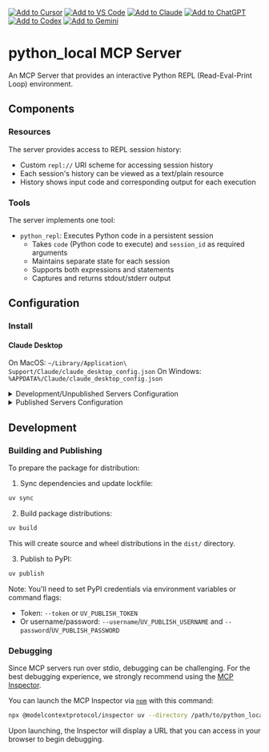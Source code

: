 [![Add to Cursor](https://fastmcp.me/badges/cursor_dark.svg)](https://fastmcp.me/MCP/Details/1038/python-repl)
[![Add to VS Code](https://fastmcp.me/badges/vscode_dark.svg)](https://fastmcp.me/MCP/Details/1038/python-repl)
[![Add to Claude](https://fastmcp.me/badges/claude_dark.svg)](https://fastmcp.me/MCP/Details/1038/python-repl)
[![Add to ChatGPT](https://fastmcp.me/badges/chatgpt_dark.svg)](https://fastmcp.me/MCP/Details/1038/python-repl)
[![Add to Codex](https://fastmcp.me/badges/codex_dark.svg)](https://fastmcp.me/MCP/Details/1038/python-repl)
[![Add to Gemini](https://fastmcp.me/badges/gemini_dark.svg)](https://fastmcp.me/MCP/Details/1038/python-repl)

# python_local MCP Server

An MCP Server that provides an interactive Python REPL (Read-Eval-Print Loop) environment.

## Components

### Resources

The server provides access to REPL session history:
- Custom `repl://` URI scheme for accessing session history
- Each session's history can be viewed as a text/plain resource
- History shows input code and corresponding output for each execution

### Tools

The server implements one tool:
- `python_repl`: Executes Python code in a persistent session
  - Takes `code` (Python code to execute) and `session_id` as required arguments
  - Maintains separate state for each session
  - Supports both expressions and statements
  - Captures and returns stdout/stderr output

## Configuration

### Install

#### Claude Desktop

On MacOS: `~/Library/Application\ Support/Claude/claude_desktop_config.json`
On Windows: `%APPDATA%/Claude/claude_desktop_config.json`

<details>
  <summary>Development/Unpublished Servers Configuration</summary>
  ```json
  "mcpServers": {
    "python_local": {
      "command": "uv",
      "args": [
        "--directory",
        "/path/to/python_local",
        "run",
        "python_local"
      ]
    }
  }
  ```
</details>

<details>
  <summary>Published Servers Configuration</summary>
  ```json
  "mcpServers": {
    "python_local": {
      "command": "uvx",
      "args": [
        "python_local"
      ]
    }
  }
  ```
</details>

## Development

### Building and Publishing

To prepare the package for distribution:

1. Sync dependencies and update lockfile:
```bash
uv sync
```

2. Build package distributions:
```bash
uv build
```

This will create source and wheel distributions in the `dist/` directory.

3. Publish to PyPI:
```bash
uv publish
```

Note: You'll need to set PyPI credentials via environment variables or command flags:
- Token: `--token` or `UV_PUBLISH_TOKEN`
- Or username/password: `--username`/`UV_PUBLISH_USERNAME` and `--password`/`UV_PUBLISH_PASSWORD`

### Debugging

Since MCP servers run over stdio, debugging can be challenging. For the best debugging
experience, we strongly recommend using the [MCP Inspector](https://github.com/modelcontextprotocol/inspector).

You can launch the MCP Inspector via [`npm`](https://docs.npmjs.com/downloading-and-installing-node-js-and-npm) with this command:

```bash
npx @modelcontextprotocol/inspector uv --directory /path/to/python_local run python-local
```

Upon launching, the Inspector will display a URL that you can access in your browser to begin debugging.